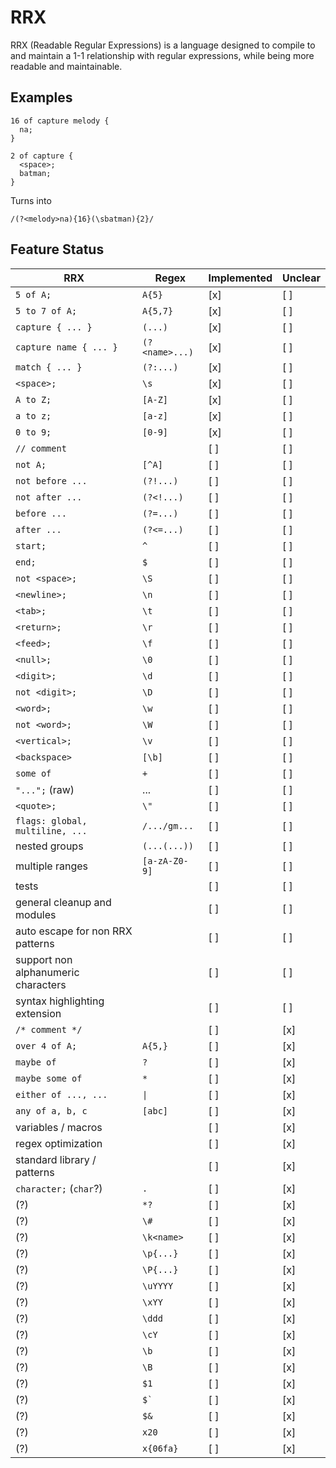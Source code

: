 # RRX

RRX (Readable Regular Expressions) is a language designed to compile to and maintain a 1-1 relationship with regular expressions, while being more readable and maintainable. 

## Examples

```
16 of capture melody {
  na;
}

2 of capture {
  <space>;
  batman;
}
```

Turns into

```
/(?<melody>na){16}(\sbatman){2}/
```

## Feature Status

| RRX                                 | Regex                 | Implemented | Unclear      |
| ----------------------------------- | --------------------- | ----------- | ------------ |
| `5 of A;`                           | `A{5}`                | [x]         | [ ]          |
| `5 to 7 of A;`                      | `A{5,7}`              | [x]         | [ ]          |
| `capture { ... }`                   | `(...)`               | [x]         | [ ]          |
| `capture name { ... }`              | `(?<name>...)`        | [x]         | [ ]          |
| `match { ... }`                     | `(?:...)`             | [x]         | [ ]          |
| `<space>;`                          | `\s`                  | [x]         | [ ]          |
| `A to Z;`                           | `[A-Z]`               | [x]         | [ ]          |
| `a to z;`                           | `[a-z]`               | [x]         | [ ]          |
| `0 to 9;`                           | `[0-9]`               | [x]         | [ ]          |
| `// comment`                        |                       | [ ]         | [ ]          |
| `not A;`                            | `[^A]`                | [ ]         | [ ]          |
| `not before ...`                    | `(?!...)`             | [ ]         | [ ]          |
| `not after ...`                     | `(?<!...)`            | [ ]         | [ ]          |
| `before ...`                        | `(?=...)`             | [ ]         | [ ]          |
| `after ...`                         | `(?<=...)`            | [ ]         | [ ]          |
| `start;`                            | `^`                   | [ ]         | [ ]          |
| `end;`                              | `$`                   | [ ]         | [ ]          |
| `not <space>;`                      | `\S`                  | [ ]         | [ ]          |
| `<newline>;`                        | `\n`                  | [ ]         | [ ]          |
| `<tab>;`                            | `\t`                  | [ ]         | [ ]          |
| `<return>;`                         | `\r`                  | [ ]         | [ ]          |
| `<feed>;`                           | `\f`                  | [ ]         | [ ]          |
| `<null>;`                           | `\0`                  | [ ]         | [ ]          |
| `<digit>;`                          | `\d`                  | [ ]         | [ ]          |
| `not <digit>;`                      | `\D`                  | [ ]         | [ ]          |
| `<word>;`                           | `\w`                  | [ ]         | [ ]          |
| `not <word>;`                       | `\W`                  | [ ]         | [ ]          |
| `<vertical>;`                       | `\v`                  | [ ]         | [ ]          |
| `<backspace>`                       | `[\b]`                | [ ]         | [ ]          |
| `some of`                           | `+`                   | [ ]         | [ ]          |
| `"...";` (raw)                      | ...                   | [ ]         | [ ]          |
| `<quote>;`                          | `\"`                  | [ ]         | [ ]          |
| `flags: global, multiline, ...`     | `/.../gm...`          | [ ]         | [ ]          |
| nested groups                       | `(...(...))`          | [ ]         | [ ]          |
| multiple ranges                     | `[a-zA-Z0-9]`         | [ ]         | [ ]          |
| tests                               |                       | [ ]         | [ ]          |
| general cleanup and modules         |                       | [ ]         | [ ]          |
| auto escape for non RRX patterns    |                       | [ ]         | [ ]          |
| support non alphanumeric characters |                       | [ ]         | [ ]          |
| syntax highlighting extension       |                       | [ ]         | [ ]          |
| `/* comment */`                     |                       | [ ]         | [x]          |
| `over 4 of A;`                      | `A{5,}`               | [ ]         | [x]          |
| `maybe of`                          | `?`                   | [ ]         | [x]          |
| `maybe some of`                     | `*`                   | [ ]         | [x]          |
| `either of ..., ...`                | `\|`                  | [ ]         | [x]          |
| `any of a, b, c`                    | `[abc]`               | [ ]         | [x]          |
| variables / macros                  |                       | [ ]         | [x]          |
| regex optimization                  |                       | [ ]         | [x]          |
| standard library / patterns         |                       | [ ]         | [x]          |
| `character;` (`char`?)              | `.`                   | [ ]         | [x]          |
| (?)                                 | `*?`                  | [ ]         | [x]          |
| (?)                                 | `\#`                  | [ ]         | [x]          |
| (?)                                 | `\k<name>`            | [ ]         | [x]          |
| (?)                                 | `\p{...}`             | [ ]         | [x]          |
| (?)                                 | `\P{...}`             | [ ]         | [x]          |
| (?)                                 | `\uYYYY`              | [ ]         | [x]          |
| (?)                                 | `\xYY`                | [ ]         | [x]          |
| (?)                                 | `\ddd`                | [ ]         | [x]          |
| (?)                                 | `\cY`                 | [ ]         | [x]          |
| (?)                                 | `\b`                  | [ ]         | [x]          |
| (?)                                 | `\B`                  | [ ]         | [x]          |
| (?)                                 | `$1`                  | [ ]         | [x]          |
| (?)                                 | <code>$`</code>       | [ ]         | [x]          |
| (?)                                 | `$&`                  | [ ]         | [x]          |
| (?)                                 | `x20`                 | [ ]         | [x]          |
| (?)                                 | `x{06fa}`             | [ ]         | [x]          |
               

  